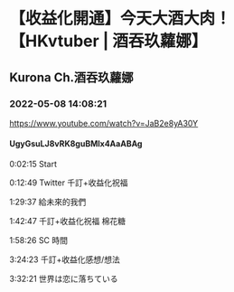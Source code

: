 # 【收益化開通】今天大酒大肉！【HKvtuber | 酒吞玖蘿娜】

## Kurona Ch.酒吞玖蘿娜

### 2022-05-08 14:08:21

https://www.youtube.com/watch?v=JaB2e8yA30Y

#### UgyGsuLJ8vRK8guBMlx4AaABAg

0:02:15 Start

0:12:49 Twitter 千訂+收益化祝福

1:29:37 給未來的我們

1:42:47 千訂+收益化祝福 棉花糖

1:58:26 SC 時間

3:24:23 千訂+收益化感想/想法

3:32:21 世界は恋に落ちている

